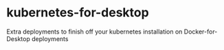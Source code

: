 # kubernetes-for-desktop
Extra deployments to finish off your kubernetes installation on Docker-for-Desktop deployments
